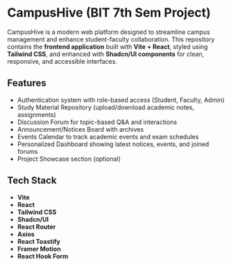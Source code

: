 # CampusHive (BIT 7th Sem Project)

CampusHive is a modern web platform designed to streamline campus management and enhance student-faculty collaboration. This repository contains the **frontend application** built with **Vite + React**, styled using **Tailwind CSS**, and enhanced with **Shadcn/UI components** for clean, responsive, and accessible interfaces.

## Features

- Authentication system with role-based access (Student, Faculty, Admin)
- Study Material Repository (upload/download academic notes, assignments)
- Discussion Forum for topic-based Q&A and interactions
- Announcement/Notices Board with archives
- Events Calendar to track academic events and exam schedules
- Personalized Dashboard showing latest notices, events, and joined forums
- Project Showcase section (optional)

## Tech Stack

- **Vite**
- **React**
- **Tailwind CSS**
- **Shadcn/UI**
- **React Router**
- **Axios**
- **React Toastify**
- **Framer Motion**
- **React Hook Form**

